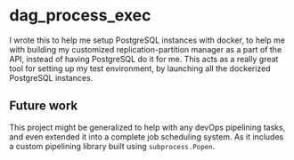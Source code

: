 # dag_process_exec

I wrote this to help me setup PostgreSQL instances with docker, to help me with building my customized replication-partition manager as a part of the API, instead of having PostgreSQL do it for me. This acts as a really great tool for setting up my test environment, by launching all the dockerized PostgreSQL instances. 

## Future work 

This project might be generalized to help with any devOps pipelining tasks, and even extended it into a complete job scheduling system. As it includes a custom pipelining library built using `subprocess.Popen`. 
